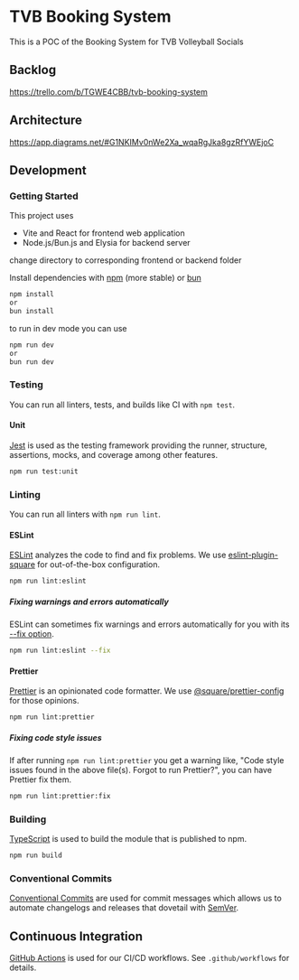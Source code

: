 # TVB Booking System

This is a POC of the Booking System for TVB Volleyball Socials

## Backlog
https://trello.com/b/TGWE4CBB/tvb-booking-system

## Architecture
https://app.diagrams.net/#G1NKIMv0nWe2Xa_wqaRgJka8gzRfYWEjoC


## Development

### Getting Started

This project uses 
- Vite and React for frontend web application
- Node.js/Bun.js and Elysia for backend server

change directory to corresponding frontend or backend folder

Install dependencies with [npm](https://docs.npmjs.com/cli) (more stable) or [bun](https://bun.sh/docs)

```sh
npm install 
or 
bun install
```

to run in dev mode you can use 
```sh
npm run dev
or
bun run dev
```



### Testing

You can run all linters, tests, and builds like CI with `npm test`.

#### Unit

[Jest](https://jestjs.io/en/) is used as the testing framework providing the runner, structure, assertions, mocks, and coverage among other features.

```sh
npm run test:unit
```

### Linting

You can run all linters with `npm run lint`.

#### ESLint

[ESLint](https://eslint.org/) analyzes the code to find and fix problems. We use [eslint-plugin-square](https://github.com/square/eslint-plugin-square) for out-of-the-box configuration.

```sh
npm run lint:eslint
```

##### Fixing warnings and errors automatically

ESLint can sometimes fix warnings and errors automatically for you with its [--fix option](https://eslint.org/docs/user-guide/command-line-interface#fixing-problems).

```sh
npm run lint:eslint --fix
```

#### Prettier

[Prettier](https://prettier.io/) is an opinionated code formatter. We use [@square/prettier-config](https://github.com/square/prettier-config) for those opinions.

```sh
npm run lint:prettier
```

##### Fixing code style issues

If after running `npm run lint:prettier` you get a warning like, "Code style issues found in the above file(s). Forgot to run Prettier?", you can have Prettier fix them.

```sh
npm run lint:prettier:fix
```

### Building

[TypeScript](https://www.typescriptlang.org/) is used to build the module that is published to npm.

```sh
npm run build
```

### Conventional Commits

[Conventional Commits](https://www.conventionalcommits.org/en/v1.0.0/#summary) are used for commit messages which allows us to automate changelogs and releases that dovetail with [SemVer](http://semver.org/).

## Continuous Integration

[GitHub Actions](https://docs.github.com/en/actions) is used for our CI/CD workflows. See `.github/workflows` for details.

